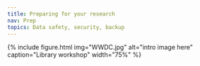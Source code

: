 ```yaml
---
title: Preparing for your research
nav: Prep
topics: Data safety, security, backup
---
```


{% include figure.html img="WWDC.jpg" alt="intro image here" caption="Library workshop" width="75%" %}

<!--
{% include figure.html img="ch-preparation.png" alt="A boy and his tiger prepare to embark on their journey" caption="Preparing to embark" width="75%" %}

{% include_relative 0-prep-0-storagebackup.md %}
>
